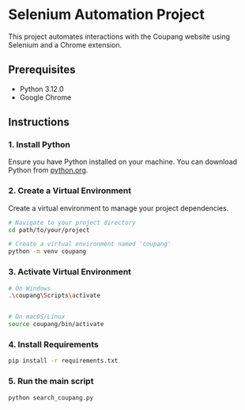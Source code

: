# Selenium Automation Project

This project automates interactions with the Coupang website using Selenium and a Chrome extension.

## Prerequisites

- Python 3.12.0
- Google Chrome

## Instructions

### 1. Install Python

Ensure you have Python installed on your machine. You can download Python from [python.org](https://www.python.org/downloads/).

### 2. Create a Virtual Environment

Create a virtual environment to manage your project dependencies.

```bash
# Navigate to your project directory
cd path/to/your/project

# Create a virtual environment named 'coupang'
python -m venv coupang
```
### 3. Activate Virtual Environment

```bash
# On Windows
.\coupang\Scripts\activate


# On macOS/Linux
source coupang/bin/activate
```

### 4. Install Requirements
```bash
pip install -r requirements.txt
```

### 5. Run the main script

```bash
python search_coupang.py
```
